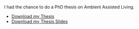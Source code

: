 I had the chance to do a PhD thesis on Ambient Assisted Living.

* [Download my Thesis](resources/thesis.pdf)
* [Download my Thesis Slides](resources/thesis-slides.pdf)

